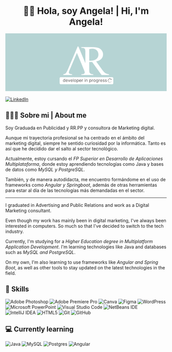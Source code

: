 
 <div align="center">
  <h1>👋🏼 Hola, soy Angela! | Hi, I'm Angela!</h1>
  
![Banner readme angyrdez](banner-github-angyrdez.png)</div>

[![LinkedIn](https://img.shields.io/badge/linkedin-%230077B5.svg?style=for-the-badge&logo=linkedin&logoColor=white)](https://www.linkedin.com/in/angelarodriguezportela/)
  


## 🙋🏼‍♀️ Sobre mi | About me

Soy Graduada en Publicidad y RR.PP y consultora de Marketing digital. 

Aunque mi trayectoria profesional se ha centrado en el ámbito del marketing digital, siempre he sentido curiosidad por la informática. Tanto es así que he decidido dar el salto al sector tecnológico.
 
 Actualmente, estoy cursando el *FP Superior en Desarrollo de Aplicaciones Multiplataforma*, donde estoy aprendiendo tecnologías como Java y bases de datos como *MySQL y PostgreSQL*. 
 
 También, y de manera autodidacta, me encuentro formándome en el uso de frameworks como *Angular y Springboot*, además de otras herramientas para estar al día de las tecnologías más demandadas en el sector.

***

I graduated in Advertising and Public Relations and work as a Digital Marketing consultant.

Even though my work has mainly been in digital marketing, I've always been interested in computers. So much so that I've decided to switch to the tech industry.

Currently, I'm studying for a *Higher Education degree in Multiplatform Application Development*. I'm learning technologies like Java and databases such as *MySQL and PostgreSQL*.

On my own, I'm also learning to use frameworks like *Angular and Spring Boot*, as well as other tools to stay updated on the latest technologies in the field.

## 🚀 Skills
![Adobe Photoshop](https://img.shields.io/badge/adobe%20photoshop-%2331A8FF.svg?style=for-the-badge&logo=adobe%20photoshop&logoColor=white)
![Adobe Premiere Pro](https://img.shields.io/badge/Adobe%20Premiere%20Pro-9999FF.svg?style=for-the-badge&logo=Adobe%20Premiere%20Pro&logoColor=white)
![Canva](https://img.shields.io/badge/Canva-%2300C4CC.svg?style=for-the-badge&logo=Canva&logoColor=white)
![Figma](https://img.shields.io/badge/figma-%23F24E1E.svg?style=for-the-badge&logo=figma&logoColor=white)
![WordPress](https://img.shields.io/badge/WordPress-%23117AC9.svg?style=for-the-badge&logo=WordPress&logoColor=white)
![Microsoft PowerPoint](https://img.shields.io/badge/Microsoft_PowerPoint-B7472A?style=for-the-badge&logo=microsoft-powerpoint&logoColor=white)
![Visual Studio Code](https://img.shields.io/badge/Visual%20Studio%20Code-0078d7.svg?style=for-the-badge&logo=visual-studio-code&logoColor=white)
![NetBeans IDE](https://img.shields.io/badge/NetBeansIDE-1B6AC6.svg?style=for-the-badge&logo=apache-netbeans-ide&logoColor=white)
![IntelliJ IDEA](https://img.shields.io/badge/IntelliJIDEA-000000.svg?style=for-the-badge&logo=intellij-idea&logoColor=white)
![HTML5](https://img.shields.io/badge/html5-%23E34F26.svg?style=for-the-badge&logo=html5&logoColor=white)
![Git](https://img.shields.io/badge/git-%23F05033.svg?style=for-the-badge&logo=git&logoColor=white)
![GitHub](https://img.shields.io/badge/github-%23121011.svg?style=for-the-badge&logo=github&logoColor=white)

## 💻 Currently learning
![Java](https://img.shields.io/badge/java-%23ED8B00.svg?style=for-the-badge&logo=openjdk&logoColor=white)
![MySQL](https://img.shields.io/badge/mysql-4479A1.svg?style=for-the-badge&logo=mysql&logoColor=white)
![Postgres](https://img.shields.io/badge/postgres-%23316192.svg?style=for-the-badge&logo=postgresql&logoColor=white)
![Angular](https://img.shields.io/badge/angular-%23DD0031.svg?style=for-the-badge&logo=angular&logoColor=white)


